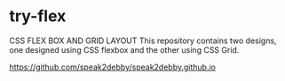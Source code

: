 # try-flex
CSS FLEX BOX AND GRID LAYOUT This repository contains two designs, one designed using CSS flexbox and the other using CSS Grid.

https://github.com/speak2debby/speak2debby.github.io
